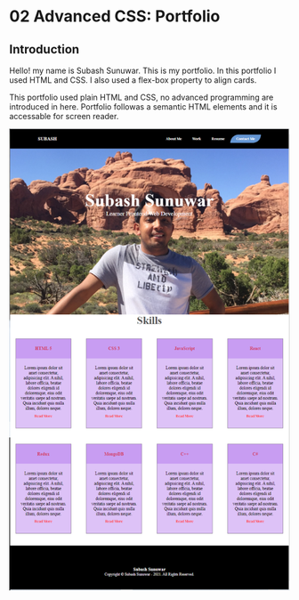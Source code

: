 # 02 Advanced CSS: Portfolio

## Introduction

Hello! my name is Subash Sunuwar. This is my portfolio. In this portfolio I used HTML and CSS. I also used a flex-box property to align cards.

This portfolio used plain HTML and CSS, no advanced programming are introduced in here. Portfolio followas a semantic HTML elements and it is accessable for screen reader.

![portfolio screenshot](./Assets/images/Screenshot.PNG)